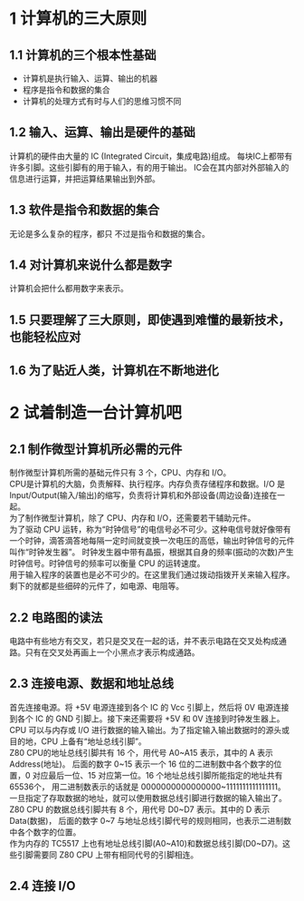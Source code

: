 # 1 计算机的三大原则
## 1.1 计算机的三个根本性基础
 - 计算机是执行输入、运算、输出的机器
 - 程序是指令和数据的集合
 - 计算机的处理方式有时与人们的思维习惯不同
## 1.2 输入、运算、输出是硬件的基础
 计算机的硬件由大量的 IC (Integrated Circuit，集成电路)组成。
 每块IC上都带有许多引脚。这些引脚有的用于输入，有的用于输出。
 IC会在其内部对外部输入的信息进行运算，并把运算结果输出到外部。  
## 1.3 软件是指令和数据的集合
无论是多么复杂的程序，都只 不过是指令和数据的集合。
## 1.4 对计算机来说什么都是数字
计算机会把什么都用数字来表示。
## 1.5 只要理解了三大原则，即使遇到难懂的最新技术，也能轻松应对
## 1.6 为了贴近人类，计算机在不断地进化
# 2 试着制造一台计算机吧
## 2.1 制作微型计算机所必需的元件
制作微型计算机所需的基础元件只有 3 个，CPU、内存和 I/O。  
CPU是计算机的大脑，负责解释、执行程序。内存负责存储程序和数据。I/O 是Input/Output(输入/输出)的缩写，负责将计算机和外部设备(周边设备)连接在一起。  
为了制作微型计算机，除了 CPU、内存和 I/O，还需要若干辅助元件。  
为了驱动 CPU 运转，称为“时钟信号”的电信号必不可少。这种电信号就好像带有一个时钟，滴答滴答地每隔一定时间就变换一次电压的高低，输出时钟信号的元件叫作“时钟发生器”。 
时钟发生器中带有晶振，根据其自身的频率(振动的次数)产生时钟信号。时钟信号的频率可以衡量 CPU 的运转速度。  
用于输入程序的装置也是必不可少的。在这里我们通过拨动指拨开关来输入程序。  
剩下的就都是些细碎的元件了，如电源、电阻等。  
## 2.2 电路图的读法
电路中有些地方有交叉，若只是交叉在一起的话，并不表示电路在交叉处构成通路。只有在交叉处再画上一个小黑点才表示构成通路。  
## 2.3 连接电源、数据和地址总线
首先连接电源。将 +5V 电源连接到各个 IC 的 Vcc 引脚上，然后将 0V 电源连接到各个 IC 的 GND 引脚上。接下来还需要将 +5V 和 0V 连接到时钟发生器上。  
CPU 可以与内存或 I/O 进行数据的输入输出。为了指定输入输出数据时的源头或目的地，CPU 上备有“地址总线引脚”。  
Z80 CPU的地址总线引脚共有 16 个，用代号 A0~A15 表示，其中的 A 表示 Address(地址)。
后面的数字 0~15 表示一个 16 位的二进制数中各个数字的位置，0 对应最后一位、15 对应第一位。16 个地址总线引脚所能指定的地址共有65536个，
用二进制数表示的话就是 0000000000000000~1111111111111111。  
一旦指定了存取数据的地址，就可以使用数据总线引脚进行数据的输入输出了。
Z80 CPU 的数据总线引脚共有 8 个，用代号 D0~D7 表示。其中的 D 表示Data(数据)，
后面的数字 0~7 与地址总线引脚代号的规则相同，也表示二进制数中各个数字的位置。  
作为内存的 TC5517 上也有地址总线引脚(A0~A10)和数据总线引脚(D0~D7)。这些引脚需要同 Z80 CPU 上带有相同代号的引脚相连。
## 2.4 连接 I/O




